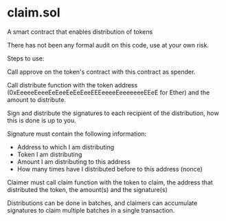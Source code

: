 # claim.sol
A smart contract that enables distribution of tokens 

There has not been any formal audit on this code, use at your own risk.

Steps to use:

Call approve on the token's contract with this contract as spender.

Call distribute function with the token address (0xEeeeeEeeeEeEeeEeEeEeeEEEeeeeEeeeeeeeEEeE for Ether) and the amount to distribute.

Sign and distribute the signatures to each recipient of the distribution, how this is done is up to you.

Signature must contain the following information:
 - Address to which I am distributing
 - Token I am distributing
 - Amount I am distributing to this address
 - How many times have I distributed before to this address (nonce)
 
 Claimer must call claim function with the token to claim, the address that distributed the token, the amount(s) and the signature(s)
 
 Distributions can be done in batches, and claimers can accumulate signatures to claim multiple batches in a single transaction.

